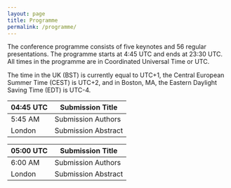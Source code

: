 ```yaml
---
layout: page
title: Programme
permalink: /programme/
---
```

The conference programme consists of five keynotes and 56 regular presentations. The programme starts at 4:45 UTC and ends at 23:30 UTC. All times in the programme are in Coordinated Universal Time or UTC. 

The time in the UK (BST) is currently equal to UTC+1, the Central European Summer Time (CEST) is UTC+2, and in Boston, MA, the Eastern Daylight Saving Time (EDT) is UTC-4.

| 04:45 UTC | Submission Title    |
|-----------|---------------------|
| 5:45 AM   | Submission Authors  |
| London    | Submission Abstract |

| 05:00 UTC | Submission Title    |
|-----------|---------------------|
| 6:00 AM   | Submission Authors  |
| London    | Submission Abstract |
